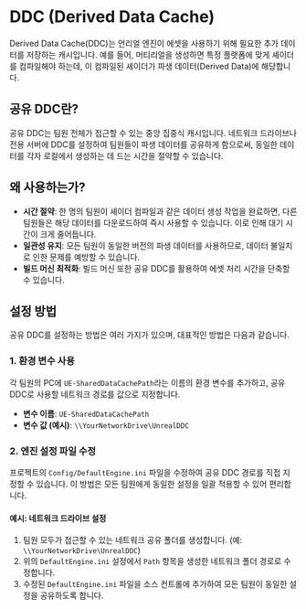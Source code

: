 # DDC (Derived Data Cache)

Derived Data Cache(DDC)는 언리얼 엔진이 에셋을 사용하기 위해 필요한 추가 데이터를 저장하는 캐시입니다. 예를 들어, 머티리얼을 생성하면 특정 플랫폼에 맞게 셰이더를 컴파일해야 하는데, 이 컴파일된 셰이더가 파생 데이터(Derived Data)에 해당합니다.

## 공유 DDC란?

공유 DDC는 팀원 전체가 접근할 수 있는 중앙 집중식 캐시입니다. 네트워크 드라이브나 전용 서버에 DDC를 설정하여 팀원들이 파생 데이터를 공유하게 함으로써, 동일한 데이터를 각자 로컬에서 생성하는 데 드는 시간을 절약할 수 있습니다.

## 왜 사용하는가?

-   **시간 절약**: 한 명의 팀원이 셰이더 컴파일과 같은 데이터 생성 작업을 완료하면, 다른 팀원들은 해당 데이터를 다운로드하여 즉시 사용할 수 있습니다. 이로 인해 대기 시간이 크게 줄어듭니다.
-   **일관성 유지**: 모든 팀원이 동일한 버전의 파생 데이터를 사용하므로, 데이터 불일치로 인한 문제를 예방할 수 있습니다.
-   **빌드 머신 최적화**: 빌드 머신 또한 공유 DDC를 활용하여 에셋 처리 시간을 단축할 수 있습니다.

## 설정 방법

공유 DDC를 설정하는 방법은 여러 가지가 있으며, 대표적인 방법은 다음과 같습니다.

### 1. 환경 변수 사용

각 팀원의 PC에 `UE-SharedDataCachePath`라는 이름의 환경 변수를 추가하고, 공유 DDC로 사용할 네트워크 경로를 값으로 지정합니다.

-   **변수 이름**: `UE-SharedDataCachePath`
-   **변수 값 (예시)**: `\\YourNetworkDrive\UnrealDDC`

### 2. 엔진 설정 파일 수정

프로젝트의 `Config/DefaultEngine.ini` 파일을 수정하여 공유 DDC 경로를 직접 지정할 수 있습니다. 이 방법은 모든 팀원에게 동일한 설정을 일괄 적용할 수 있어 편리합니다.

#### 예시: 네트워크 드라이브 설정

1.  팀원 모두가 접근할 수 있는 네트워크 공유 폴더를 생성합니다. (예: `\\YourNetworkDrive\UnrealDDC`)
2.  위의 `DefaultEngine.ini` 설정에서 `Path` 항목을 생성한 네트워크 폴더 경로로 수정합니다.
3.  수정된 `DefaultEngine.ini` 파일을 소스 컨트롤에 추가하여 모든 팀원이 동일한 설정을 공유하도록 합니다.

